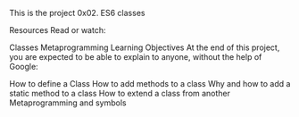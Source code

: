 This is the project 0x02. ES6 classes

Resources
Read or watch:

Classes
Metaprogramming
Learning Objectives
At the end of this project, you are expected to be able to explain to anyone, without the help of Google:

How to define a Class
How to add methods to a class
Why and how to add a static method to a class
How to extend a class from another
Metaprogramming and symbols
